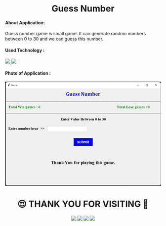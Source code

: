 <h1 align="center">Guess Number</h1>
<h4>About Application:</h4>
Guess number game is small game. It can generate random numbers between 0 to 30 and we can guess this number.
<h4>Used Technology :</h4>
<a href="https://www.python.org" target="_blank"> <img src="https://img.shields.io/badge/PYTHON-blue?style=for-the-badge&logo=Python&logoColor=white"/> </a>
<a href="https://www.python.org" target="_blank"> <img src="https://img.shields.io/badge/TKINTER-success?style=for-the-badge&logo=Python&logoColor=white"/> </a>
<h4>Photo of Application :</h4>
<center><img src="https://github.com/narengavli-svnit-02/Guess-Number/blob/main/Game%20Screenshot.png"></center>

<!-- Thank You -->
<h1 align="center">😍 THANK YOU FOR VISITING 💖</h1>
<!-- End of Thank You -->

<!-- Social Media -->
<p align="center">
  <a href="https://www.linkedin.com/in/narendragavli-svnit/" target="blank"><img align="center" src="https://img.shields.io/badge/NARENDRA GAVLI-%230077B5.svg?style=for-the-badge&logo=linkedin&logoColor=white" /></a>
  <a href="https://www.instagram.com/naren_gavli/" target="blank"><img align="center" src="https://img.shields.io/badge/NAREN GAVLI-%23E4405F.svg?style=for-the-badge&logo=Instagram&logoColor=white" /></a>
  <a href="#" target="blank"><img align="center" src="https://img.shields.io/badge/Telegram-%231877F2.svg?style=for-the-badge&logo=Telegram&logoColor=white" /></a>
  <a href="https://twitter.com/naren_gavli" target="blank"><img align="center" src="https://img.shields.io/badge/NAREN GAVLI-%231DA1F2.svg?style=for-the-badge&logo=Twitter&logoColor=white" /></a>
</p>
<!-- End of Social Media -->

